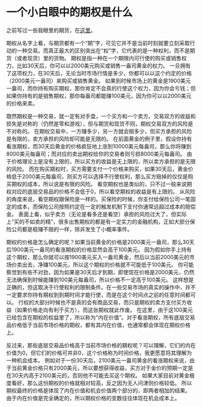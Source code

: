 # 一个小白眼中的期权是什么

之前写过一些我眼里的期货，在[这里](https://liqul.github.io/mlllj/%E5%9F%BA%E7%A1%80%E7%9F%A5%E8%AF%86/%E6%9C%9F%E8%B4%A7/)。

期权从名字上看，与期货都有一个“期”字，可见它并不是当前时刻就要立刻采取行动的一种交易。而真正最大的区别突出在“权”字，它代表的是一种权利，而不是期货（或者现货）里的货物。
期权是指一种在一个期限内可行使的购买或销售权力，比如30天后，你可以以2000美元购买或销售一盎司黄金的权力。
一旦拥有了这项权力，在30天后，无论当时市场行情是多少，你都可以以这个约定的价格（2000美元一盎司）来购买或销售黄金。
如果到时候市场上的黄金是1900美元一盎司，而你持有购买期权，那你肯定不会真的行使这个权力，因为你会亏钱；但如果你持有的是销售期权，那你每盎司都能赚100美元，因为你可以以2000美元的价格来卖。

既然期权是一种交易，就一定有对手盘，一个买方和一个卖方。交易双方的收益和损失是对称的（仍然是零和游戏），但与期货和现货不同，期权交易双方的风险是不对称的。
在期权交易中，一方赚多少，另一方就会赔多少，但买方承担的风险是有限的，卖方承担的风险却可能是无限的。
在前面黄金的例子里，假设你持有看涨期权，而30天后黄金的价格疯狂地上涨到10000美元每盎司，那么你将赚到8000美元每盎司；而对应的卖出期权给你的交易者则亏损8000美元每盎司。
由于价格理论上是没有上限的，所以买方的收益是无上限的，所以卖方承担的是无限的风险。
而在购买期权时，买方需要支付一个价格来购买，如果30天后，黄金价格低于2000美元每盎司，则买方可以选择不行使权利，那么买方赔掉的仅仅是购买期权的成本，所以说是有限的风险。
看空期权也是类似的，只不过一般来说期权对应的底层交易品的价格不会低于0，所以看空期权的收益是有上限的。
从风险的角度来说，看空期权跟保险是一样的。买保险的时候，你支付给保险公司一笔固定的成本，而保险公司按照约定在一定的触发机制下支付你通常远超过成本的赔偿金。
表面上看，似乎卖方（无论是看多还是看空）承担的风险过大了，但实际上“买的不如卖的精”，很多出售期权的都是有一定实力的金融机构，正如大部分保险公司都是稳赚不赔的一样，除非发生了小概率事件。

期权的价格是怎么确定的呢？如果当前黄金的价格是2000美元一盎司，那么30天后1900美元一盎司的看涨期权的价格显然会高于100美元。
因为假如你手上持有这个期权，那么你就可以按1900美元买入一盎司黄金，然后以当前2000美元的市场价卖出去，净赚100美元，所以这个期权的价格就不可能低于100美元。
你可能察觉到有些不对劲，因为如果是30天后才到期，即使现在价格是2000美元，仍然无法确保到时候能赚到100美元每盎司，所以价格不一定高于100美元。
这样想是正确的，但这取决于行使权利的限制条件。在一些交易市场的真实的操作中，并不一定要求你持有期权到到期时间才能行使，而是在这个时间点之前的任意时间都可以。
行权的大部分时候也不是真的会有商品交易，而只是期权的卖方支付买方收益（如果价格走向有利于买方），而这张期权就此作废。
在这里，由于这100美元已经包含在期权的权益里了，所以称为“内在价值”。对于看涨期权，所有底层交易品价格低于当前市场价格的期权，都有其内在价值，也通常都会体现在期权价格上。

反过来，那些底层交易品价格高于当前市场价格的期权呢？可以理解，它们的内在价值为0，但它们的价格可并非0，这个价格称为时间价格，我更愿意将其理解为一种机会成本。
例如对于一份30天后，2100美元一盎司黄金的看涨期权来说，由于当前黄金价格只有2000美元，所以要想获得收益，买方对于金价的预期一定是在30天内高于2100美元的，否则他不可能去买这个期权。
如果大家目前对黄金极度看好，那么这份期权的价格就相对较高，反之因为无人问津则价格较低。
所以期权最终的价格是体现了内在价值和机会价值两个部分的，即两者相加的结果。
由于内在价值是完全确定的，所以期权价格的变数往往体现在机会成本上。





